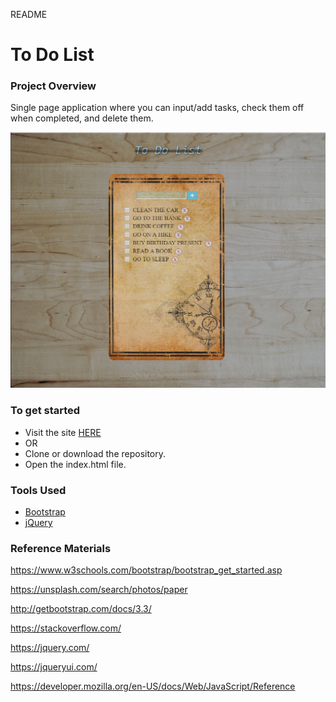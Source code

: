 README

# To Do List

### Project Overview
Single page application where you can input/add tasks, check them off when completed, and delete them.

![To Do List](https://github.com/iperun/To-Do-App/blob/master/img/to-do-app.png "To Do List")

### To get started
- Visit the site [HERE](https://iperun.github.io/To-Do-App/)
- OR
- Clone or download the repository.
- Open the index.html file.

### Tools Used
- [Bootstrap](http://getbootstrap.com/)
- [jQuery](http://api.jquery.com/)


### Reference Materials
https://www.w3schools.com/bootstrap/bootstrap_get_started.asp

https://unsplash.com/search/photos/paper

http://getbootstrap.com/docs/3.3/

https://stackoverflow.com/

https://jquery.com/

https://jqueryui.com/

https://developer.mozilla.org/en-US/docs/Web/JavaScript/Reference
